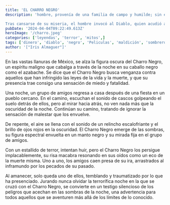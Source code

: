 ```yaml
---
title: 'EL CHARRO NEGRO'
description: 'hombre, provenía de una familia de campo y humilde; sin embargo, su ambición era tan grande que siempre le gustaba ir bien vestido aunque se quedara sin dinero para comer.

Tras cansarse de su miseria, el hombre invocó al Diablo, quien acudió a su llamado y le ofreció cantidades inmensas de dinero y riquezas a cambio de su alma, a lo que el hombre aceptó.'
pubDate: '2024-04-04T09:22:49.613Z'
heroImage: '/charro.jpeg'
categories: ['leyendas', 'terror', 'mitos',]
tags: ['dinero', 'diablo', 'negro', 'Peliculas', 'maldición', 'sombrero']
author: '["Iris Almaguer"]'
---
```


En las vastas llanuras de México, se alza la figura oscura del Charro Negro, un espíritu maligno que cabalga a través de la noche en su caballo negro como el azabache. Se dice que el Charro Negro busca venganza contra aquellos que han infringido las leyes de la vida y la muerte, y que su presencia trae consigo una sensación de miedo y fatalidad.

Una noche, un grupo de amigos regresa a casa después de una fiesta en un pueblo cercano. En el camino, escuchan el sonido de cascos golpeando el suelo detrás de ellos, pero al mirar hacia atrás, no ven nada más que la oscuridad de la noche. Continúan su camino, tratando de ignorar la sensación de malestar que los envuelve.

De repente, el aire se llena con el sonido de un relincho escalofriante y el brillo de ojos rojos en la oscuridad. El Charro Negro emerge de las sombras, su figura espectral envuelta en un manto negro y su mirada fija en el grupo de amigos.

Con un estallido de terror, intentan huir, pero el Charro Negro los persigue implacablemente, su risa macabra resonando en sus oídos como un eco de la muerte misma. Uno a uno, los amigos caen presa de su ira, arrastrados al inframundo por los pecados de su pasado.

Al amanecer, solo queda uno de ellos, temblando y traumatizado por lo que ha presenciado. Jurando nunca olvidar la terrorífica noche en la que se cruzó con el Charro Negro, se convierte en un testigo silencioso de los peligros que acechan en las sombras de la noche, una advertencia para todos aquellos que se aventuren más allá de los límites de lo conocido.